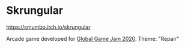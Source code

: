 # Skrungular
https://smumbo.itch.io/skrungular

Arcade game developed for [Global Game Jam 2020](https://globalgamejam.org/2020/games/skrungular-6). Theme: "Repair"
